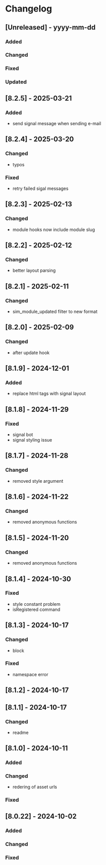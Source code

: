 # Changelog
## [Unreleased] - yyyy-mm-dd

### Added

### Changed

### Fixed

### Updated

## [8.2.5] - 2025-03-21


### Added
- send signal message when sending e-mail

## [8.2.4] - 2025-03-20


### Changed
- typos

### Fixed
- retry failed sigal messages

## [8.2.3] - 2025-02-13


### Changed
- module hooks now include module slug

## [8.2.2] - 2025-02-12


### Changed
- better layout parsing

## [8.2.1] - 2025-02-11


### Changed
- sim_module_updated filter to new format

## [8.2.0] - 2025-02-09


### Changed
- after update hook

## [8.1.9] - 2024-12-01


### Added
- replace html tags with signal layout

## [8.1.8] - 2024-11-29


### Fixed
- signal bot
- signal styling issue

## [8.1.7] - 2024-11-28


### Changed
- removed style argument

## [8.1.6] - 2024-11-22


### Changed
- removed anonymous functions

## [8.1.5] - 2024-11-20


### Changed
- removed anonymous functions

## [8.1.4] - 2024-10-30


### Fixed
- style constant problem
- isRegistered command

## [8.1.3] - 2024-10-17


### Changed
- block

### Fixed
- namespace error

## [8.1.2] - 2024-10-17


## [8.1.1] - 2024-10-17


### Changed
- readme

## [8.1.0] - 2024-10-11


### Added

### Changed
- redering of asset urls

### Fixed

## [8.0.22] - 2024-10-02


### Added

### Changed

### Fixed